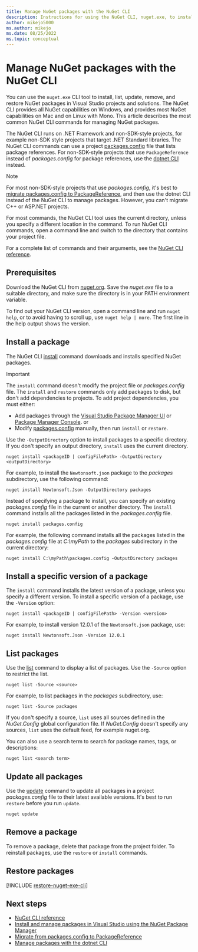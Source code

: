 ```yaml
---
title: Manage NuGet packages with the NuGet CLI
description: Instructions for using the NuGet CLI, nuget.exe, to install, list, update, remove, and restore NuGet packages.
author: mikejo5000
ms.author: mikejo
ms.date: 08/25/2022
ms.topic: conceptual
---
```


# Manage NuGet packages with the NuGet CLI

You can use the `nuget.exe` CLI tool to install, list, update, remove, and restore NuGet packages in Visual Studio projects and solutions. The NuGet CLI provides all NuGet capabilities on Windows, and provides most NuGet capabilities on Mac and on Linux with Mono. This article describes the most common NuGet CLI commands for managing NuGet packages.

The NuGet CLI runs on .NET Framework and non-SDK-style projects, for example non-SDK style projects that target .NET Standard libraries. The NuGet CLI commands can use a project [packages.config](../reference/packages-config.md) file that lists package references. For non-SDK-style projects that use `PackageReference` instead of *packages.config* for package references, use the [dotnet CLI](install-use-packages-dotnet-cli.md) instead.

> [!NOTE]
> For most non-SDK-style projects that use *packages.config*, it's best to [migrate packages.config to PackageReference](migrate-packages-config-to-package-reference.md), and then use the dotnet CLI instead of the NuGet CLI to manage packages. However, you can't migrate C++ or ASP.NET projects.

For most commands, the NuGet CLI tool uses the current directory, unless you specify a different location in the command. To run NuGet CLI commands, open a command line and switch to the directory that contains your project file.

For a complete list of commands and their arguments, see the [NuGet CLI reference](../reference/nuget-exe-cli-reference.md).

## Prerequisites

Download the NuGet CLI from [nuget.org](https://dist.nuget.org/win-x86-commandline/latest/nuget.exe). Save the *nuget.exe* file to a suitable directory, and make sure the directory is in your PATH environment variable.

To find out your NuGet CLI version, open a command line and run `nuget help`, or to avoid having to scroll up, use `nuget help | more`. The first line in the help output shows the version.

## Install a package

The NuGet CLI [install](../reference/cli-reference/cli-ref-install.md) command downloads and installs specified NuGet packages.

> [!IMPORTANT]
> The `install` command doesn't modify the project file or *packages.config* file. The `install` and `restore` commands only add packages to disk, but don't add dependencies to projects. To add project dependencies, you must either:
> 
> - Add packages through the [Visual Studio Package Manager UI](install-use-packages-visual-studio.md) or [Package Manager Console](install-use-packages-powershell.md).
>   or
> - Modify [packages.config](../reference/packages-config.md) manually, then run `install` or `restore`.

Use the `-OutputDirectory` option to install packages to a specific directory. If you don't specify an output directory, `install` uses the current directory.

```cli
nuget install <packageID | configFilePath> -OutputDirectory <outputDirectory>
```

For example, to install the `Newtonsoft.json` package to the *packages* subdirectory, use the following command:

```cli
nuget install Newtonsoft.Json -OutputDirectory packages
```

Instead of specifying a package to install, you can specify an existing *packages.config* file in the current or another directory. The `install` command installs all the packages listed in the *packages.config* file.

```cli
nuget install packages.config
```

For example, the following command installs all the packages listed in the *packages.config* file at *C:\myPath* to the *packages* subdirectory in the current directory:

```cli
nuget install C:\myPath\packages.config -OutputDirectory packages
```

## Install a specific version of a package

The `install` command installs the latest version of a package, unless you specify a different version. To install a specific version of a package, use the `-Version` option:

```cli
nuget install <packageID | configFilePath> -Version <version>
```

For example, to install version 12.0.1 of the `Newtonsoft.json` package, use:

```cli
nuget install Newtonsoft.Json -Version 12.0.1
```

## List packages

Use the [list](../reference/cli-reference/cli-ref-list.md) command to display a list of packages. Use the `-Source` option to restrict the list.

```cli
nuget list -Source <source>
```

For example, to list packages in the *packages* subdirectory, use:

```cli
nuget list -Source packages
```

If you don't specify a source, `list` uses all sources defined in the *NuGet.Config* global configuration file. If *NuGet.Config* doesn't specify any sources, `list` uses the default feed, for example nuget.org.

You can also use a search term to search for package names, tags, or descriptions:

```cli
nuget list <search term>
```

## Update all packages

Use the [update](../reference/cli-reference/cli-ref-update.md) command to update all packages in a project *packages.config* file to their latest available versions. It's best to run `restore` before you run `update`.

```cli
nuget update
```

## Remove a package

To remove a package, delete that package from the project folder. To reinstall packages, use the `restore` or `install` commands.

## Restore packages

[!INCLUDE [restore-nuget-exe-cli](includes/restore-nuget-exe-cli.md)]

## Next steps

- [NuGet CLI reference](../reference/nuget-exe-cli-reference.md)
- [Install and manage packages in Visual Studio using the NuGet Package Manager](install-use-packages-visual-studio.md)
- [Migrate from packages.config to PackageReference](migrate-packages-config-to-package-reference.md)
- [Manage packages with the dotnet CLI](install-use-packages-dotnet-cli.md)
